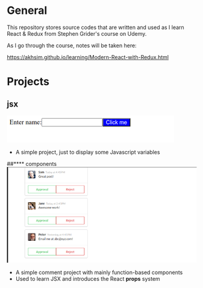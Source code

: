 # General

This repository stores source codes that are written and used as I learn React & Redux from Stephen Grider's course on Udemy.

As I go through the course, notes will be taken here:

https://akhsim.github.io/learning/Modern-React-with-Redux.html

# Projects

## jsx
  ![](./code_img/README-2020-10-05-13-53-51.png)
  - A simple project, just to display some Javascript variables

##**** components
  ![](./code_img/README-2020-10-05-13-53-11.png)
  - A simple comment project with mainly function-based components
  - Used to learn JSX and introduces the React **props** system


